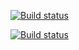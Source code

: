 [![Build status](https://ci.appveyor.com/api/projects/status/te53k2yt45x97i2c?svg=true)](https://ci.appveyor.com/project/d3m1g/ahj-hw-4)

[![Build status](https://ci.appveyor.com/api/projects/status/te53k2yt45x97i2c/branch/main?svg=true)](https://ci.appveyor.com/project/d3m1g/ahj-hw-4/branch/main)
